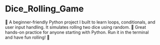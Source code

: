 # Dice_Rolling_Game
🎲 A beginner-friendly Python project I built to learn loops, conditionals, and user input handling. It simulates rolling two dice using random. 🧠 Great hands-on practice for anyone starting with Python. Run it in the terminal and have fun rolling! 🚀
